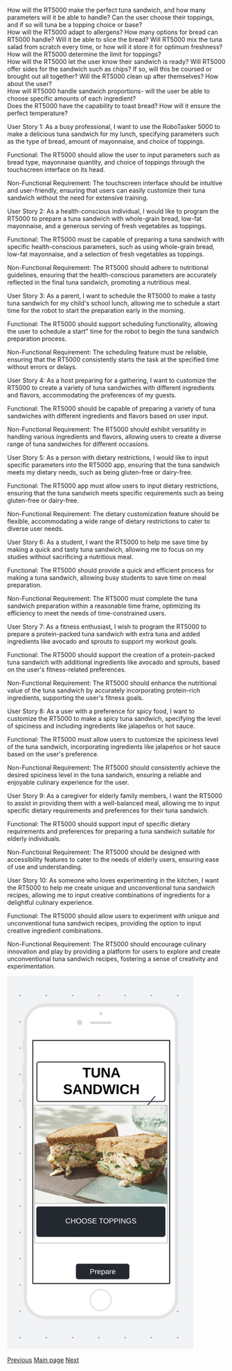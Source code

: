 How will the RT5000 make the perfect tuna sandwich, and how many parameters will it be able to handle?
 Can the user choose their toppings, and if so will tuna be a topping choice or base?  
How will the RT5000 adapt to allergens? 
 How many options for bread can RT5000 handle?  Will it be able to slice the bread?
Will RT5000 mix the tuna salad from scratch every time, or how will it store it for optimum freshness? 
 How will the RT5000 determine the limit for toppings?  
How will the RT5000 let the user know their sandwich is ready? 
 Will RT5000 offer sides for the sandwich such as chips? If so, will this be coursed or brought out all together?
  Will the RT5000 clean up after themselves? How about the user?  
How will RT5000 handle sandwich proportions- will the user be able to choose specific amounts of each ingredient?  
Does the RT5000 have the capability to toast bread? How will it ensure the perfect temperature?

User Story 1:
As a busy professional, I want to use the RoboTasker 5000 to make a delicious tuna sandwich for my lunch, specifying parameters such as the type of bread, amount of mayonnaise, and choice of toppings.

Functional: The RT5000 should allow the user to input parameters such as bread type, mayonnaise quantity, and choice of toppings through the touchscreen interface on its head.

Non-Functional Requirement: The touchscreen interface should be intuitive and user-friendly, ensuring that users can easily customize their tuna sandwich without the need for extensive training.

User Story 2:
As a health-conscious individual, I would like to program the RT5000 to prepare a tuna sandwich with whole-grain bread, low-fat mayonnaise, and a generous serving of fresh vegetables as toppings.

Functional: The RT5000 must be capable of preparing a tuna sandwich with specific health-conscious parameters, such as using whole-grain bread, low-fat mayonnaise, and a selection of fresh vegetables as toppings.

Non-Functional Requirement: The RT5000 should adhere to nutritional guidelines, ensuring that the health-conscious parameters are accurately reflected in the final tuna sandwich, promoting a nutritious meal.


User Story 3:
As a parent, I want to schedule the RT5000 to make a tasty tuna sandwich for my child's school lunch, allowing me to schedule a start time for the robot to start the preparation early in the morning.

Functional: The RT5000 should support scheduling functionality, allowing the user to schedule a start" time for the robot to begin the tuna sandwich preparation process.

Non-Functional Requirement: The scheduling feature must be reliable, ensuring that the RT5000 consistently starts the task at the specified time without errors or delays.


User Story 4:
As a host preparing for a gathering, I want to customize the RT5000 to create a variety of tuna sandwiches with different ingredients and flavors, accommodating the preferences of my guests.

Functional: The RT5000 should be capable of preparing a variety of tuna sandwiches with different ingredients and flavors based on user input.

Non-Functional Requirement: The RT5000 should exhibit versatility in handling various ingredients and flavors, allowing users to create a diverse range of tuna sandwiches for different occasions.

User Story 5:
As a person with dietary restrictions, I would like to input specific parameters into the RT5000 app, ensuring that the tuna sandwich meets my dietary needs, such as being gluten-free or dairy-free.

Functional: The RT5000 app must allow users to input dietary restrictions, ensuring that the tuna sandwich meets specific requirements such as being gluten-free or dairy-free.

Non-Functional Requirement: The dietary customization feature should be flexible, accommodating a wide range of dietary restrictions to cater to diverse user needs.


User Story 6:
As a student, I want the RT5000 to help me save time by making a quick and tasty tuna sandwich, allowing me to focus on my studies without sacrificing a nutritious meal.

Functional: The RT5000 should provide a quick and efficient process for making a tuna sandwich, allowing busy students to save time on meal preparation.

Non-Functional Requirement: The RT5000 must complete the tuna sandwich preparation within a reasonable time frame, optimizing its efficiency to meet the needs of time-constrained users.


User Story 7:
As a fitness enthusiast, I wish to program the RT5000 to prepare a protein-packed tuna sandwich with extra tuna and added ingredients like avocado and sprouts to support my workout goals.

Functional: The RT5000 should support the creation of a protein-packed tuna sandwich with additional ingredients like avocado and sprouts, based on the user's fitness-related preferences.

Non-Functional Requirement: The RT5000 should enhance the nutritional value of the tuna sandwich by accurately incorporating protein-rich ingredients, supporting the user's fitness goals.

User Story 8:
As a user with a preference for spicy food, I want to customize the RT5000 to make a spicy tuna sandwich, specifying the level of spiciness and including ingredients like jalapeños or hot sauce.

Functional: The RT5000 must allow users to customize the spiciness level of the tuna sandwich, incorporating ingredients like jalapeños or hot sauce based on the user's preference.

Non-Functional Requirement: The RT5000 should consistently achieve the desired spiciness level in the tuna sandwich, ensuring a reliable and enjoyable culinary experience for the user.

User Story 9:
As a caregiver for elderly family members, I want the RT5000 to assist in providing them with a well-balanced meal, allowing me to input specific dietary requirements and preferences for their tuna sandwich.

Functional: The RT5000 should support input of specific dietary requirements and preferences for preparing a tuna sandwich suitable for elderly individuals.

Non-Functional Requirement: The RT5000 should be designed with accessibility features to cater to the needs of elderly users, ensuring ease of use and understanding.


User Story 10:
As someone who loves experimenting in the kitchen, I want the RT5000 to help me create unique and unconventional tuna sandwich recipes, allowing me to input creative combinations of ingredients for a delightful culinary experience.

Functional: The RT5000 should allow users to experiment with unique and unconventional tuna sandwich recipes, providing the option to input creative ingredient combinations.

Non-Functional Requirement: The RT5000 should encourage culinary innovation and play by providing a platform for users to explore and create unconventional tuna sandwich recipes, fostering a sense of creativity and experimentation.



![Miri's wireframe](Tuna.png)

















[Previous](/Victor.md)     [Main page](/README.md) [Next](/10PriorityRequirements.md)
